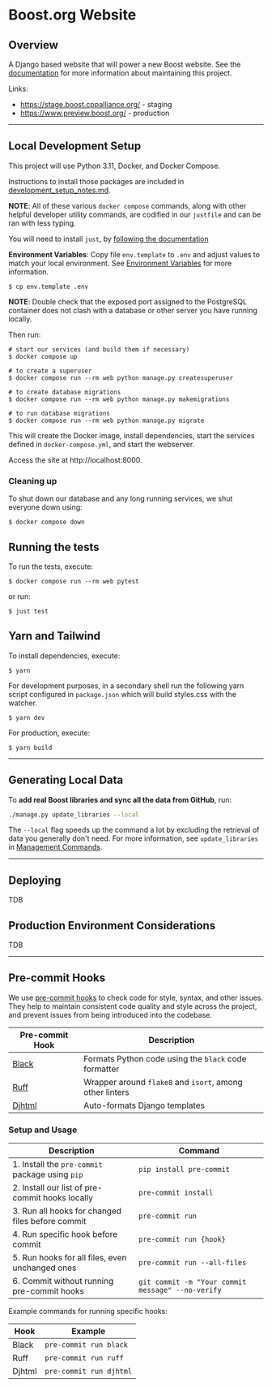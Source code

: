 # Boost.org Website

## Overview

A Django based website that will power a new Boost website. See the [documentation](./docs/README.md) for more information about maintaining this project.

Links:

- https://stage.boost.cppalliance.org/ - staging
- https://www.preview.boost.org/ - production

---

## Local Development Setup

This project will use Python 3.11, Docker, and Docker Compose.

Instructions to install those packages are included in [development_setup_notes.md](docs/development_setup_notes.md).

**NOTE**: All of these various `docker compose` commands, along with other helpful
developer utility commands, are codified in our `justfile` and can be ran with
less typing.

You will need to install `just`, by [following the documentation](https://just.systems/man/en/)

**Environment Variables**: Copy file `env.template` to `.env` and adjust values to match your local environment. See [Environment Variables](docs/env_vars.md) for more information.

```shell
$ cp env.template .env
```

**NOTE**: Double check that the exposed port assigned to the PostgreSQL
container does not clash with a database or other server you have running
locally.

Then run:

```shell
# start our services (and build them if necessary)
$ docker compose up

# to create a superuser
$ docker compose run --rm web python manage.py createsuperuser

# to create database migrations
$ docker compose run --rm web python manage.py makemigrations

# to run database migrations
$ docker compose run --rm web python manage.py migrate
```

This will create the Docker image, install dependencies, start the services
defined in `docker-compose.yml`, and start the webserver.

Access the site at http://localhost:8000.

### Cleaning up

To shut down our database and any long running services, we shut everyone down
using:

```shell
$ docker compose down
```

## Running the tests

To run the tests, execute:

```shell
$ docker compose run --rm web pytest
```

or run:

```shell
$ just test
```

## Yarn and Tailwind

To install dependencies, execute:

```shell
$ yarn
```

For development purposes, in a secondary shell run the following yarn script
configured in `package.json` which will build styles.css with the watcher.

```shell
$ yarn dev
```

For production, execute:

```shell
$ yarn build
```

---

## Generating Local Data


To **add real Boost libraries and sync all the data from GitHub**, run:

```bash
./manage.py update_libraries --local
```

The `--local` flag speeds up the command a lot by excluding the retrieval of data you generally don't need. For more information, see `update_libraries` in [Management Commands](docs/commands.md).

---

## Deploying

TDB

## Production Environment Considerations

TDB

---

## Pre-commit Hooks

We use [pre-commit hooks](https://pre-commit.com/) to check code for style, syntax, and other issues. They help to maintain consistent code quality and style across the project, and prevent issues from being introduced into the codebase.

| Pre-commit Hook | Description |
| --------------- | ----------- |
| [Black](https://github.com/psf/black) | Formats Python code using the `black` code formatter |
| [Ruff](https://github.com/charliermarsh/ruff) | Wrapper around `flake8` and `isort`, among other linters |
| [Djhtml](https://github.com/rtts/djhtml) | Auto-formats Django templates |

### Setup and Usage

| Description | Command |
| ---- | ------- |
| 1. Install the `pre-commit` package using `pip` | `pip install pre-commit` |
| 2. Install our list of pre-commit hooks locally | `pre-commit install` |
| 3. Run all hooks for changed files before commit | `pre-commit run` |
| 4. Run specific hook before commit | `pre-commit run {hook}` |
| 5. Run hooks for all files, even unchanged ones | `pre-commit run --all-files` |
| 6. Commit without running pre-commit hooks | `git commit -m "Your commit message" --no-verify` |

Example commands for running specific hooks:

| Hook | Example |
| --------------- | --------------- |
| Black | `pre-commit run black` |
| Ruff | `pre-commit run ruff` |
| Djhtml | `pre-commit run djhtml` |
